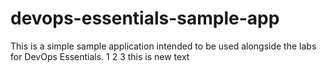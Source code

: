 # devops-essentials-sample-app

This is a simple sample application intended to be used alongside the labs for DevOps Essentials.
1
2
3
this is new text

